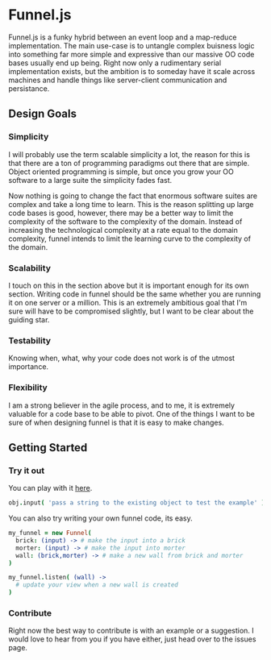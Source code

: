 Funnel.js
======

Funnel.js is a funky hybrid between an event loop and a map-reduce implementation.
The main use-case is to untangle complex buisness logic into something far more simple and expressive than our massive OO code bases usually end up being.
Right now only a rudimentary serial implementation exists, but the ambition is to someday have it scale across machines and handle things like server-client communication and persistance.

## Design Goals

### Simplicity

I will probably use the term scalable simplicity a lot, the reason for this is that there are a ton of
programming paradigms out there that are simple. Object oriented programming is simple, but once you grow your OO software to a large suite the simplicity fades fast.

Now nothing is going to change the fact that enormous software suites are complex and take a long time to learn. This is the reason splitting up large code bases is good, however, there may be a better way to limit the complexity of the software to the complexity of the domain. Instead of increasing the technological  complexity at a rate equal to the domain complexity, funnel intends to limit the learning curve to the  complexity of the domain.

### Scalability

I touch on this in the section above but it is important enough for its own section. Writing code in funnel should be the same whether you are running it on one server or a million. This is an extremely ambitious goal that I'm sure will have to be compromised slightly, but I want to be clear about the guiding star.

### Testability

Knowing when, what, why your code does not work is of the utmost importance.

### Flexibility

I am a strong believer in the agile process, and to me, it is extremely valuable for a code base to be able to pivot. One of the things I want to be sure of when designing funnel is that it is easy to make changes.

## Getting Started

### Try it out

You can play with it [here](http://jsbin.com/onuweb/1/edit).

```coffeescript
obj.input( 'pass a string to the existing object to test the example' )
```

You can also try writing your own funnel code, its easy.

```coffeescript
my_funnel = new Funnel(
  brick: (input) -> # make the input into a brick
  morter: (input) -> # make the input into morter
  wall: (brick,morter) -> # make a new wall from brick and morter
)

my_funnel.listen( (wall) ->
  # update your view when a new wall is created
)
```

### Contribute

Right now the best way to contribute is with an example or a suggestion. I would love to hear from you if you have either, just head over to the issues page.
